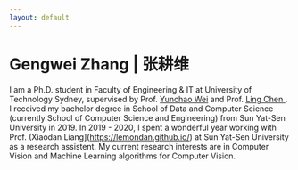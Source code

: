```yaml
---
layout: default
---
```


# Gengwei Zhang | 张耕维 
I am a Ph.D. student in Faculty of Engineering & IT at University of Technology Sydney, supervised by Prof. [Yunchao Wei](https://weiyc.github.io/index.html) and Prof. [Ling Chen
](https://profiles.uts.edu.au/Ling.Chen). I received my bachelor degree in School of Data and Computer Science (currently School of Computer Science and Engineering) from Sun Yat-Sen University in 2019. In 2019 - 2020, I spent a wonderful year working with Prof. (Xiaodan Liang](https://lemondan.github.io/) at Sun Yat-Sen University as a research assistent. My current research interests are in Computer Vision and Machine Learning algorithms for Computer Vision. 
